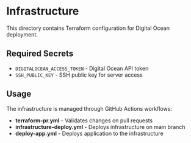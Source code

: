 # Infrastructure

This directory contains Terraform configuration for Digital Ocean deployment.

## Required Secrets

- `DIGITALOCEAN_ACCESS_TOKEN` - Digital Ocean API token  
- `SSH_PUBLIC_KEY` - SSH public key for server access

## Usage

The infrastructure is managed through GitHub Actions workflows:

- **terraform-pr.yml** - Validates changes on pull requests
- **infrastructure-deploy.yml** - Deploys infrastructure on main branch  
- **deploy-app.yml** - Deploys application to the infrastructure